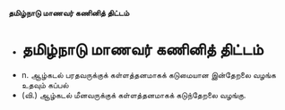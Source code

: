 **தமிழ்நாடு மாணவர் கணினித் திட்டம்**
- # தமிழ்நாடு மாணவர் கணினித் திட்டம்
- n. ஆழ்கடல் பரதவருக்குக் கள்ளத்தனமாகக் கடுமையான இன்தேறலை வழங்க உதவும் கப்பல்
- (வி.) ஆழ்கடல் மீனவருக்குக் கள்ளத்தனமாகக் கடுந்தேறலை வழங்கு.

